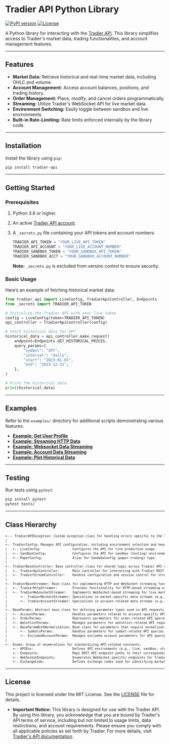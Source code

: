 # Tradier API Python Library

[![PyPI version](https://badge.fury.io/py/tradier-api.svg)](https://pypi.org/project/tradier-api/)
[![License](https://img.shields.io/badge/license-MIT-blue.svg)](./license.md)

A Python library for interacting with the [Tradier API](https://tradier.com/). This library simplifies access to Tradier's market data, trading functionalities, and account management features.

---

## Features

- **Market Data:** Retrieve historical and real-time market data, including OHLC and volume.
- **Account Management:** Access account balances, positions, and trading history.
- **Order Management:** Place, modify, and cancel orders programmatically.
- **Streaming:** Utilize Tradier's WebSocket API for live market data.
- **Environment Switching:** Easily toggle between sandbox and live environments.
- **Built-in Rate-Limiting:** Rate limits enforced internally by the library code.

---

## Installation

Install the library using `pip`:

```bash
pip install tradier-api
```
---

## Getting Started

### Prerequisites

1. Python 3.6 or higher.
2. An active [Tradier API account](https://tradier.com/).
3. A `_secrets.py` file containing your API tokens and account numbers:
   ```python
   TRADIER_API_TOKEN = "YOUR_LIVE_API_TOKEN"
   TRADIER_API_ACCOUNT = "YOUR_LIVE_ACCOUNT_NUMBER"   
   TRADIER_SANDBOX_TOKEN = "YOUR_SANDBOX_API_TOKEN"
   TRADIER_SANDBOX_ACCT = "YOUR_SANDBOX_ACCOUNT_NUMBER"
   ```

   **Note:** `_secrets.py` is excluded from version control to ensure security.

### Basic Usage

Here’s an example of fetching historical market data:

```python
from tradier_api import LiveConfig, TradierApiController, Endpoints
from _secrets import TRADIER_API_TOKEN

# Initialize the Tradier API with your live token
config = LiveConfig(token=TRADIER_API_TOKEN)
api_controller = TradierApiController(config)

# Fetch historical data for SPY
historical_data = api_controller.make_request(
    endpoint=Endpoints.GET_HISTORICAL_PRICES,
    query_params={
        "symbol": "SPY",
        "interval": "daily",
        "start": "2023-01-01",
        "end": "2023-12-31",
    },
)

# Print the historical data
print(historical_data)
```

---

## Examples

Refer to the `examples/` directory for additional scripts demonstrating various features:

- **[Example: Get User Profile](../source_code/examples/get_user_profile.md)**
- **[Example: Streaming HTTP Data](../source_code/examples/http_streaming.md)**
- **[Example: Websocket Data Streaming](../source_code/examples/websocket_streaming.md)**
- **[Example: Account Data Streaming](../source_code/examples/account_streaming.md)**
- **[Example: Plot Historical Data](../source_code/examples/plot_historical_data.md)**
---

## Testing

Run tests using `pytest`:

```bash
pip install pytest
pytest tests/
```

---

## Class Hierarchy

<pre style="font-size: 0.7em; line-height: 1.4;">
+--- TradierAPIException: Custom exception class for handling errors specific to the Tradier API.  
|  
+-- TradierConfig: Manages API configuration, including environment selection and headers.  
|   +-- LiveConfig:                 Configures the API for live production usage.  
|   +-- SandboxConfig:              Configures the API for sandbox (testing) environment usage.  
|   +-- PaperConfig:                Alias for SandobxConfig (paper-trading) type.    
|  
+-- TradierBaseController: Base controller class for shared logic across Tradier API controllers.  
|   +-- TradierApiController:       Main controller for interacting with Tradier REST API endpoints.  
|   +-- TradierStreamController:    Handles configuration and session control for streaming data connections.  
|  
+-- TradierBaseStreamer: Base class for implementing HTTP and WebSocket streaming functionality.  
|   +-- TradierHttpStreamer:        Provides functionality for HTTP-based streaming of market data or events.  
|   +-- TradierWebsocketStreamer:   Implements WebSocket-based streaming for live market and account data.  
|       +-- TradierMarketsStreamer: Specializes in market-specific data streams (e.g., quotes, trades).  
|       +-- TradierAccountStreamer: Specializes in account-related data streams (e.g., balances, orders).  
|  
+-- BaseParams: Abstract base class for defining parameter types used in API requests.  
|   +-- AccountParams:              Handles parameters related to account-specific API requests.  
|   +-- OrderParams:                Represents parameters for order-related API operations.  
|   +-- WatchlistParams:            Manages parameters for watchlist-related API requests.  
|   +-- BaseParamWithNormalization: Base class for parameters that require normalization (e.g., list/string parsing).  
|       +-- SymbolsParams:          Handles parameters for symbol-related API queries with validation.  
|       +-- ExcludedAccountParams:  Manages excluded account parameters for API queries, allowing flexible inputs.  
|  
+-- Enums: Group of enumerations for standardizing API-related constants.  
    +-- APIEnv:                     Defines API environments (e.g., live, sandbox, stream, websocket).  
    +-- Endpoints:                  Maps REST API endpoint paths to their corresponding operations.  
    +-- WebSocketEndpoints:         Enumerates WebSocket-specific endpoints for Tradier API streaming.  
    +-- ExchangeCode:               Defines exchange codes used for identifying market exchanges.  
</pre>
---

## License

This project is licensed under the MIT License. See the [LICENSE](./license.md) file for details.

- **Important Notice:** This library is designed for use with the Tradier API. By using this library, you acknowledge that you are bound by Tradier's API terms of service, including but not limited to usage limits, data restrictions, and account requirements. Please ensure you comply with all applicable policies as set forth by Tradier. For more details, visit [Tradier's API documentation](https://tradier.com).
